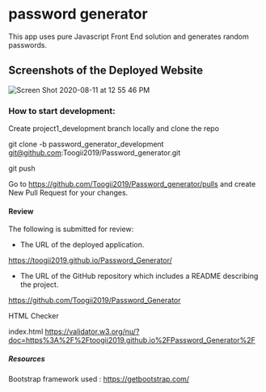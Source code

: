 # password generator

This app uses pure Javascript Front End solution and generates random passwords.

## Screenshots of the Deployed Website

![Screen Shot 2020-08-11 at 12 55 46 PM](https://user-images.githubusercontent.com/53624923/89943014-5ee67c80-dbd2-11ea-8a54-548daf74ce27.png)


### How to start development:

Create project1_development branch locally and clone the repo

git clone -b password_generator_development git@github.com:Toogii2019/Password_generator.git

git push

Go to https://github.com/Toogii2019/Password_generator/pulls and create New Pull Request for your changes.

#### Review

The following is submitted for review:

* The URL of the deployed application.

https://toogii2019.github.io/Password_Generator/

* The URL of the GitHub repository which includes a README describing the project.

https://github.com/Toogii2019/Password_Generator

HTML Checker

index.html https://validator.w3.org/nu/?doc=https%3A%2F%2Ftoogii2019.github.io%2FPassword_Generator%2F

##### Resources

Bootstrap framework used : https://getbootstrap.com/
